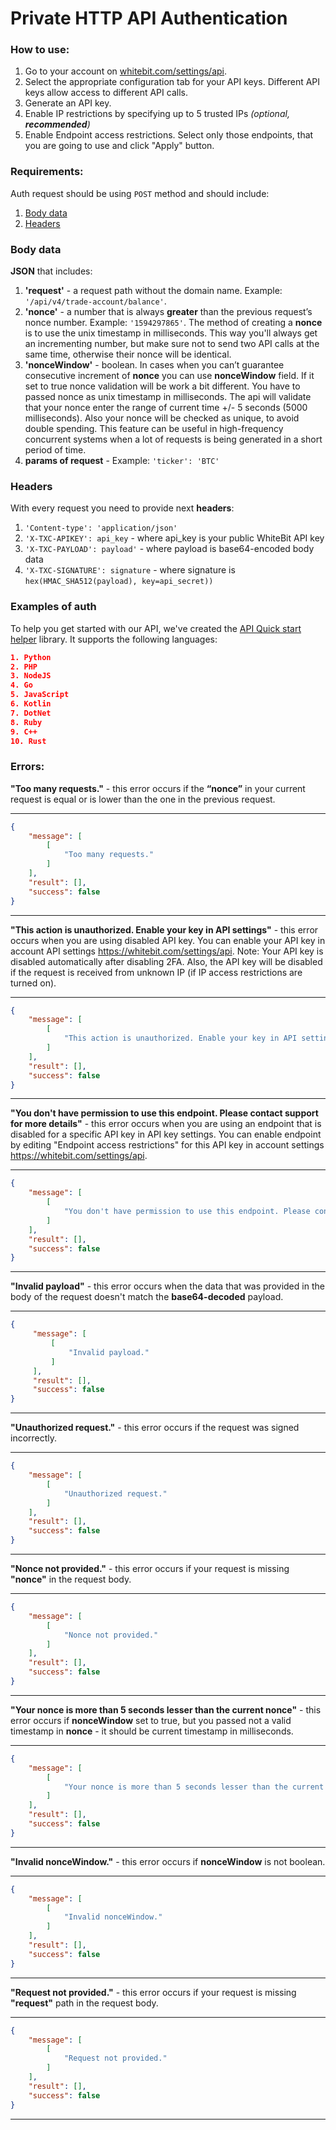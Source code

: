 # Private HTTP API Authentication

### How to use:

1. Go to your account on [whitebit.com/settings/api](https://whitebit.com/settings/api).
2. Select the appropriate configuration tab for your API keys. Different API keys allow access to different API calls.
3. Generate an API key.
4. Enable IP restrictions by specifying up to 5 trusted IPs *(optional, **recommended**)*
5. Enable Endpoint access restrictions. Select only those endpoints, that you are going to use and click "Apply" button.

### Requirements:

Auth request should be using `POST` method and should include:

1. [Body data](#body-data)
2. [Headers](#headers)

### Body data

**JSON** that includes:
1. **'request'** - a request path without the domain name. Example: `'/api/v4/trade-account/balance'`.
2. **'nonce'** - a number that is always **greater** than the previous request’s nonce number. Example: `'1594297865'`. The method of creating a **nonce** is to use the unix timestamp in milliseconds. This way you'll always get an incrementing number, but make sure not to send two API calls at the same time, otherwise their nonce will be identical.
3. **'nonceWindow'** - boolean. In cases when you can’t guarantee consecutive increment of **nonce** you can use **nonceWindow** field. If it set to true nonce validation will be work a bit different. You have to passed nonce as unix timestamp in milliseconds. The api will validate that your nonce enter the range of current time +/- 5 seconds (5000 milliseconds). Also your nonce will be checked as unique, to avoid double spending. This feature can be useful in high-frequency concurrent systems when a lot of requests is being generated in a short period of time.
4. **params of request** - Example: `'ticker': 'BTC'`
### Headers

With every request you need to provide next **headers**:
1. `'Content-type': 'application/json'`
2. `'X-TXC-APIKEY': api_key` - where api_key is your public WhiteBit API key
3. `'X-TXC-PAYLOAD': payload'` - where payload is base64-encoded body data
4. `'X-TXC-SIGNATURE': signature` - where signature is `hex(HMAC_SHA512(payload), key=api_secret))`


### Examples of auth

To help you get started with our API, we've created the [API Quick start helper](https://github.com/whitebit-exchange/api-quickstart) library. It supports the following languages:
```json
1. Python
2. PHP
3. NodeJS
4. Go
5. JavaScript
6. Kotlin
7. DotNet
8. Ruby
9. C++
10. Rust
```

### Errors:

**"Too many requests."** - this error occurs if the **“nonce”** in your current request is equal or is lower than the one in the previous request.

___
```json
{
    "message": [
        [
            "Too many requests."
        ]
    ],
    "result": [],
    "success": false
}
```
___

**"This action is unauthorized. Enable your key in API settings"** - this error occurs when you are using disabled API key. You can enable your API key in account API settings https://whitebit.com/settings/api. Note: Your API key is disabled automatically after disabling 2FA. Also, the API key will be disabled if the request is received from unknown IP (if IP access restrictions are turned on).

___
```json
{
    "message": [
        [
            "This action is unauthorized. Enable your key in API settings"
        ]
    ],
    "result": [],
    "success": false
}
```
___

**"You don't have permission to use this endpoint. Please contact support for more details"** - this error occurs when you are using an endpoint that is disabled for a specific API key in API key settings. You can enable endpoint by editing "Endpoint access restrictions" for this API key in account settings https://whitebit.com/settings/api.

___
```json
{
    "message": [
        [
            "You don't have permission to use this endpoint. Please contact support for more details"
        ]
    ],
    "result": [],
    "success": false
}
```
___

**"Invalid payload"** - this error occurs when the data that was provided in the body of the request doesn't match the **base64-decoded** payload.
___
```json
{
     "message": [
         [
             "Invalid payload."
         ]
     ],
     "result": [],
     "success": false
}
```
___
**"Unauthorized request."** - this error occurs if the request was signed incorrectly.
___
```json
{
    "message": [
        [
            "Unauthorized request."
        ]
    ],
    "result": [],
    "success": false
}
```
___
**"Nonce not provided."** - this error occurs if your request is missing **"nonce"** in the request body.
___
```json
{
    "message": [
        [
            "Nonce not provided."
        ]
    ],
    "result": [],
    "success": false
}
```
---
**"Your nonce is more than 5 seconds lesser than the current nonce"** - this error occurs if **nonceWindow** set to true, but you passed not a valid timestamp in **nonce** - it should be current timestamp in milliseconds.
___
```json
{
    "message": [
        [
            "Your nonce is more than 5 seconds lesser than the current nonce"
        ]
    ],
    "result": [],
    "success": false
}
```
---
**"Invalid nonceWindow."** - this error occurs if **nonceWindow** is not boolean.
___
```json
{
    "message": [
        [
            "Invalid nonceWindow."
        ]
    ],
    "result": [],
    "success": false
}
```
___
**"Request not provided."** - this error occurs if your request is missing **"request"** path in the request body.
___
```json
{
    "message": [
        [
            "Request not provided."
        ]
    ],
    "result": [],
    "success": false
}
```
___

